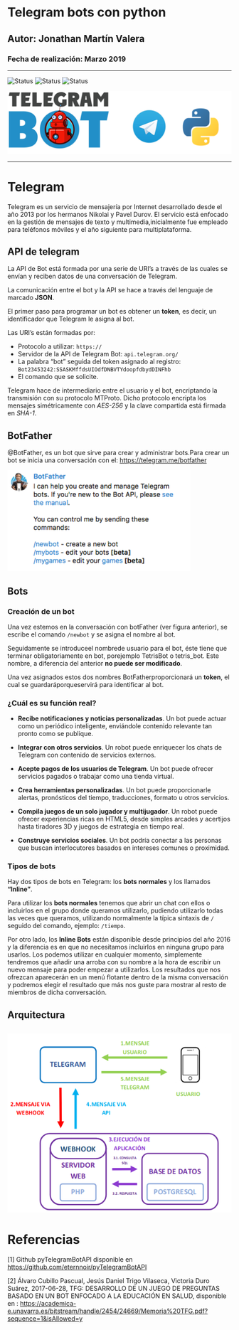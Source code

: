 # Telegram bots con python
## Autor: Jonathan Martín Valera
### Fecha de realización: Marzo 2019

---

![Status](https://img.shields.io/badge/language-Python-yellow.svg)
![Status](https://img.shields.io/badge/library-pyTelegramBotAPI-blue.svg)
![Status](https://img.shields.io/badge/Status-building-red.svg)

![logo](https://raw.githubusercontent.com/jmv74211/Telegram_bots/master/images/logo.png)

---

# Telegram

Telegram  es  un  servicio  de  mensajería  por Internet desarrollado  desde  el año 2013 por los hermanos Nikolai y Pavel Durov. El servicio está enfocado en la gestión  de mensajes  de  texto  y  multimedia,inicialmente  fue  empleado  para teléfonos móviles y el año siguiente para multiplataforma.

## API de telegram

La API de Bot está formada por una serie de URI’s a través de las cuales se envían y reciben datos de una conversación de Telegram.

La  comunicación  entre  el  bot  y  la  API  se  hace  a  través  del  lenguaje  de marcado **JSON**.

El primer paso para programar un bot es obtener un **token**, es decir, un identificador que Telegram le asigna al bot.

Las URI’s están formadas por:

- Protocolo a utilizar: `https://`
- Servidor de la API de Telegram Bot: `api.telegram.org/`
- La palabra “bot” seguida del token asignado al registro: `Bot23453242:SSASKMffdsUIOdfDNBVTYdoopfdbydDINFhb`
- El comando que se solicite.

Telegram hace de intermediario entre el usuario y el bot, encriptando la transmisión  con  su  protocolo  MTProto.  Dicho  protocolo  encripta los mensajes simétricamente con *AES-256* y la clave compartida está firmada en *SHA-1*.

## BotFather

@BotFather, es un bot que sirve para crear y administrar bots.Para crear un bot se inicia una conversación con el: https://telegram.me/botfather

![botFather](https://raw.githubusercontent.com/jmv74211/Telegram_bots/master/images/bot_father.png)

## Bots

### Creación de un bot

Una vez estemos en la conversación con botFather (ver figura anterior),  se escribe el comando `/newbot` y se asigna el nombre al bot.

Seguidamente se introduceel nombrede usuario para el bot, éste tiene que  terminar  obligatoriamente  en  bot,  porejemplo  TetrisBot  o tetris_bot. Este nombre, a diferencia del anterior **no puede ser modificado**.

Una vez asignados estos dos nombres BotFatherproporcionará un **token**, el cual se guardaráporqueservirá para identificar al bot.

### ¿Cuál es su función real?

 - **Recibe notificaciones y noticias personalizadas**. Un bot puede actuar como un periódico inteligente, enviándole contenido relevante tan pronto como se publique.

 - **Integrar con otros servicios**. Un robot puede enriquecer los chats de Telegram con contenido de servicios externos.

 - **Acepte pagos de los usuarios de Telegram**. Un bot puede ofrecer servicios pagados o trabajar como una tienda virtual.

 - **Crea herramientas personalizadas**. Un bot puede proporcionarle alertas, pronósticos del tiempo, traducciones, formato u otros servicios.

 - **Compila juegos de un solo jugador y multijugador**. Un robot puede ofrecer experiencias ricas en HTML5, desde simples arcades y acertijos hasta tiradores 3D y juegos de estrategia en tiempo real.

 - **Construye servicios sociales**. Un bot podría conectar a las personas que buscan interlocutores basados ​​en intereses comunes o proximidad.

### Tipos de bots

Hay dos tipos de bots en Telegram: los **bots normales** y los llamados **“Inline”**.

Para utilizar los **bots normales** tenemos que abrir un chat con ellos o incluirlos en el grupo donde queramos utilizarlo, pudiendo utilizarlo todas las veces que queramos, utilizando normalmente la típica sintaxis de `/` seguido del comando, ejemplo: `/tiempo`.

Por otro lado, los **Inline Bots** están disponible desde principios del año 2016 y la diferencia es en que no necesitamos incluirlos en ninguna grupo para usarlos. Los podemos utilizar en cualquier momento, simplemente tendremos que añadir una arroba con su nombre a la hora de escribir un nuevo mensaje para poder empezar a utilizarlos. Los resultados que nos ofrezcan aparecerán en un menú flotante dentro de la misma conversación y podremos elegir el resultado que más nos guste para mostrar al resto de miembros de dicha conversación.

## Arquitectura

![arquitectura](https://raw.githubusercontent.com/jmv74211/Telegram_bots/master/images/arquitectura.png)
---

# Referencias

[1] Github pyTelegramBotAPI disponible en https://github.com/eternnoir/pyTelegramBotAPI

[2] Álvaro Cubillo Pascual, Jesús Daniel Trigo Vilaseca, Victoria Duro Suárez, 2017-06-28, TFG: DESARROLLO DE UN JUEGO DE PREGUNTAS BASADO EN UN BOT ENFOCADO A LA EDUCACIÓN EN SALUD, disponible en : https://academica-e.unavarra.es/bitstream/handle/2454/24669/Memoria%20TFG.pdf?sequence=1&isAllowed=y
